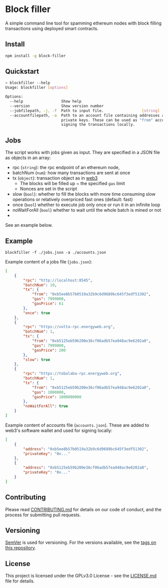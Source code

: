 # Block filler

A simple command line tool for spamming ethereum nodes with block filling transactions using deployed smart contracts.

## Install

```bash
npm install -g block-filler
```

## Quickstart

```bash
> blockfiller --help
Usage: blockfiller [options]

Options:
  --help                 Show help                                     [boolean]
  --version              Show version number                           [boolean]
  --jobfilepath, -j, -f  Path to input file.                 [string] [required]
  --accountfilepath, -a  Path to an account file containing addresses and
                         private keys. These can be used as "from" accounts and
                         signing the transactions locally.              [string]

```
## Jobs
The script works with jobs given as input. They are specified in a JSON file as objects in an array:
- rpc (`string`): the rpc endpoint of an ethereum node,
- batchNum (`num`): how many transactions are sent at once
- tx (`object`): transaction object as in [web3](https://web3js.readthedocs.io/en/v1.2.0/web3-eth.html?highlight=transaction#sendtransaction)
  - The blocks will be filled up ~ the specified `gas` limit
  - Nonces are set in the script
- slow (`bool`): whether to fill the blocks with more time consuming slow operations or relatively overpriced fast ones (default: fast)
- once (`bool`) whether to execute job only once or run it in an infinite loop
- noWaitForAll (`bool`) whether to wait until the whole batch is mined or not
- 
See an example below.
## Example
```
blockfiller -f ./jobs.json -a ./accounts.json
```

Example content of a jobs file (`jobs.json`):
```json
[
    {
        "rpc": "http://localhost:8545",
        "batchNum": 10,
        "tx": {
            "from": "0xb5ee8b57b0519a32b9c6d9689bc645f3edf51302",
            "gas": 7999000,
            "gasPrice": 61
        },
        "once": true
    },
    {
        "rpc": "https://volta-rpc.energyweb.org",
        "batchNum": 1,
        "tx": {
            "from": "0xb5125eb59b200e36cf06adb57ea948ac9e6202a0",
            "gas": 7999000,
            "gasPrice": 200
        },
        "slow": true
    },
    {
        "rpc": "https://tobalaba-rpc.energyweb.org",
        "batchNum": 1,
        "tx": {
            "from": "0xb5125eb59b200e36cf06adb57ea948ac9e6202a0",
            "gas": 1000000,
            "gasPrice": 1000000000
        },
        "noWaitForAll": true
    }
]
```

Example content of accounts file (`accounts.json`). These are added to web3's software wallet and used for signing locally:

```json
[
    {
        "address": "0xb5ee8b57b0519a32b9c6d9689bc645f3edf51302",
        "privateKey": "0x..."
    },
    {
        "address": "0xb5125eb59b200e36cf06adb57ea948ac9e6202a0",
        "privateKey": "0x..."
    }
]
```

## Contributing

Please read [CONTRIBUTING.md](./CONTRIBUTING.md) for details on our code of conduct, and the process for submitting pull requests.

## Versioning
[SemVer](http://semver.org/) is used for versioning. For the versions available, see the [tags on this repository](https://github.com/ngyam/block-filler/tags). 

## License

This project is licensed under the GPLv3.0 License - see the [LICENSE.md](LICENSE.md) file for details.
